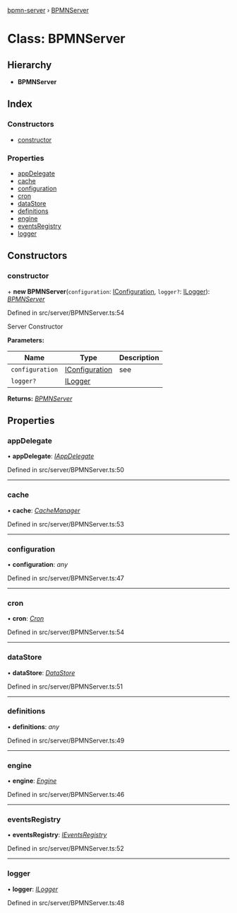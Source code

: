 [bpmn-server](../README.md) › [BPMNServer](bpmnserver.md)

# Class: BPMNServer

## Hierarchy

* **BPMNServer**

## Index

### Constructors

* [constructor](bpmnserver.md#constructor)

### Properties

* [appDelegate](bpmnserver.md#appdelegate)
* [cache](bpmnserver.md#cache)
* [configuration](bpmnserver.md#configuration)
* [cron](bpmnserver.md#cron)
* [dataStore](bpmnserver.md#datastore)
* [definitions](bpmnserver.md#definitions)
* [engine](bpmnserver.md#engine)
* [eventsRegistry](bpmnserver.md#eventsregistry)
* [logger](bpmnserver.md#logger)

## Constructors

###  constructor

\+ **new BPMNServer**(`configuration`: [IConfiguration](../interfaces/iconfiguration.md), `logger?`: [ILogger](../interfaces/ilogger.md)): *[BPMNServer](bpmnserver.md)*

Defined in src/server/BPMNServer.ts:54

Server Constructor

**Parameters:**

Name | Type | Description |
------ | ------ | ------ |
`configuration` | [IConfiguration](../interfaces/iconfiguration.md) | see |
`logger?` | [ILogger](../interfaces/ilogger.md) |   |

**Returns:** *[BPMNServer](bpmnserver.md)*

## Properties

###  appDelegate

• **appDelegate**: *[IAppDelegate](../interfaces/iappdelegate.md)*

Defined in src/server/BPMNServer.ts:50

___

###  cache

• **cache**: *[CacheManager](cachemanager.md)*

Defined in src/server/BPMNServer.ts:53

___

###  configuration

• **configuration**: *any*

Defined in src/server/BPMNServer.ts:47

___

###  cron

• **cron**: *[Cron](cron.md)*

Defined in src/server/BPMNServer.ts:54

___

###  dataStore

• **dataStore**: *[DataStore](datastore.md)*

Defined in src/server/BPMNServer.ts:51

___

###  definitions

• **definitions**: *any*

Defined in src/server/BPMNServer.ts:49

___

###  engine

• **engine**: *[Engine](engine.md)*

Defined in src/server/BPMNServer.ts:46

___

###  eventsRegistry

• **eventsRegistry**: *[IEventsRegistry](../interfaces/ieventsregistry.md)*

Defined in src/server/BPMNServer.ts:52

___

###  logger

• **logger**: *[ILogger](../interfaces/ilogger.md)*

Defined in src/server/BPMNServer.ts:48
